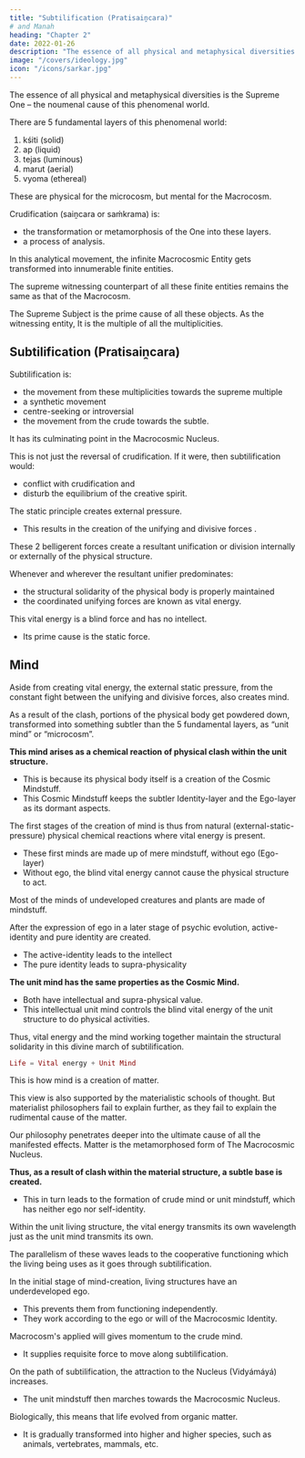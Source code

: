 ```yaml
---
title: "Subtilification (Pratisaiṋcara)"
# and Manah
heading: "Chapter 2"
date: 2022-01-26
description: "The essence of all physical and metaphysical diversities is the Supreme One – the noumenal cause of this phenomenal world."
image: "/covers/ideology.jpg"
icon: "/icons/sarkar.jpg"
---
```



<!-- The singular Self is the rudimental cause of all the diversities.  -->

The essence of all physical and metaphysical diversities is the Supreme One – the noumenal cause of this phenomenal world.

There are 5 fundamental layers <!-- factors --> of this phenomenal world:

1. kśiti (solid)
2. ap (liquid)
3. tejas (luminous)
4. marut (aerial)
5. vyoma (ethereal)


These are physical for the microcosm, but mental for the Macrocosm. 

Crudification (saiṋcara or saḿkrama) is:
- the transformation or metamorphosis of the One into these layers<!-- factors -->. 
- a process of analysis. 

In this analytical movement, the infinite Macrocosmic Entity <!-- (Niratishaya) --> gets transformed into innumerable finite entities<!-- (sátishaya) -->. 

The supreme witnessing counterpart of all these finite entities remains the same as that of the Macrocosm.

The Supreme Subject is the prime cause of all these objects. As the witnessing entity, It is the multiple of all the multiplicities. 


## Subtilification (Pratisaiṋcara)

Subtilification is:
- the movement from these multiplicities towards the supreme multiple
- a synthetic movement
- centre-seeking or introversial
- the movement from the crude towards the subtle.

It has its culminating point in the Macrocosmic Nucleus. 

This is not just the reversal of crudification<!-- saiṋcara -->. If it were, then subtilification <!-- pratisaiṋcara --> would:
- conflict with crudification <!-- saiṋcara --> and
- disturb the equilibrium of the creative spirit.

The static principle<!-- , or tamoguńa, --> creates external pressure. 
- This results in the creation of the unifying and divisive forces <!-- or energies -->. <!-- interial and exterial forces are created. --> 

These 2 belligerent forces create a resultant unification or division <!-- interial or exterial --> internally or externally of the physical structure. 

Whenever and wherever the resultant <!-- interial --> unifier predominates:
- the structural solidarity of the physical body is properly maintained
- the coordinated unifying <!-- interial --> forces are known as vital energy<!--  or práńáh -->.

This vital energy is a blind force and has no intellect. 
- Its prime cause is the static force. 


## Mind

Aside from creating vital energy, the external static pressure, from the constant fight between the unifying and divisive forces, also creates mind.

As a result of the clash, portions of the physical body get powdered down, transformed into something subtler than the 5 fundamental layers, as “unit mind” or “microcosm”.

**This mind arises as a chemical reaction of physical clash within the unit structure.** 
- This is because its physical body itself is a creation of the Cosmic Mindstuff. 
- This Cosmic Mindstuff keeps the subtler Identity-layer and the Ego-layer as its dormant aspects. 

The first stages of the creation of mind is thus from natural (external-static-pressure) physical chemical reactions where vital energy is present. 
- These first minds are made up of mere mindstuff, without ego (Ego-layer)
- Without ego, the blind vital energy <!--  force práńáh --> cannot cause the <!--  activate the --> physical structure to act. 

Most of the minds of undeveloped creatures and plants are made of mindstuff.

After the expression of ego in a later stage of psychic evolution, active-identity and pure identity are created. 
- The active-identity leads to the intellect
- The pure identity leads to supra-physicality

**The unit mind has the same properties as the Cosmic Mind.**
- Both have intellectual and supra-physical value. 
- This intellectual unit mind controls the blind vital energy <!-- práńáh --> of the unit structure to do physical activities.

<!-- Citta is a metamorphosed form of Cosmic Consciousness. Matter is the crudest manifestation of citta.

The 2 subtler manifestations of Cosmic Consciousness are:
- Mahattattva
- Ahaḿtattva

These are dormant within the scope of citta. -->

<!-- With the help of these subtler stages of mind, that is, with the help of intellectual mind, the blind práńáh is properly controlled.  -->

Thus, vital energy <!-- práńáh --> and the mind working together maintain the structural solidarity in this divine march of subtilification<!-- pratisaiṋcara -->. 

```elixir
Life = Vital energy + Unit Mind
```

This is how <!-- we explain that --> mind is a creation of matter.

<!-- Here is the speciality of the philosophy of Ananda Marga over other philosophies, explaining by a logical and analytical theory that  -->

This view is also supported by the materialistic schools of thought. But materialist philosophers fail to explain further, as they fail to explain the rudimental cause of the matter.

Our philosophy penetrates deeper into the ultimate cause of all the manifested effects. Matter is the metamorphosed form of <!-- Puruśottama -->The Macrocosmic Nucleus.<!--  – the Nucleus Consciousness existing as the noumenal cause. -->

**Thus, as a result of clash within the material structure, a subtle base is created.** 
- This in turn leads to the formation of crude mind or unit mindstuff, which has neither ego <!-- (“I do” or second mental subjectivity) --> nor self-identity. <!--  the first mental subjectivity (“I am”).  -->

Within the unit living structure, <!-- práńáh --> the vital energy transmits its own wavelength just as the unit mind transmits its own.

The parallelism of these waves leads to the cooperative functioning which the living being uses as it goes through subtilification. <!-- proceeds towards the destined path of pratisaiṋcara. -->

In the initial stage of mind-creation, living structures have an underdeveloped ego. 
- This prevents them from functioning independently. 
- They work according to the ego or will of the Macrocosmic Identity. <!--  Cosmic “I”. -->

Macrocosm's applied will gives momentum <!-- (saḿvega) --> to the crude mind. 
- It supplies requisite force to move along subtilification<!-- pratisaiṋcara -->. 

On the path of subtilification<!--  pratisaiṋcara -->, the attraction to the Nucleus (Vidyámáyá) increases. 
- The unit mindstuff then marches towards the Macrocosmic Nucleus<!--  Puruśottama -->.

Biologically, this means that life evolved from organic matter.
- It is gradually transformed into higher and higher species, such as animals, vertebrates, mammals, etc. 
